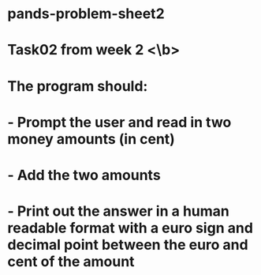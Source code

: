 # pands-problem-sheet2
#
#
# <b> Task02 from week 2 <\b> 
# 

#  The program should:
#   - Prompt the user and read in two money amounts (in cent)
#   - Add the two amounts
#   - Print out the answer in a human readable format with a euro sign and decimal point between the euro and cent of the amount 
#
#
